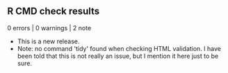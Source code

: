 ## R CMD check results

0 errors | 0 warnings | 2 note

* This is a new release.
* Note: no command 'tidy' found when checking HTML validation. I have been told that this is not really an issue, but I mention it here just to be sure.
